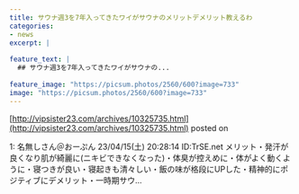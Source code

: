 ```yaml
---
title: サウナ週3を7年入ってきたワイがサウナのメリットデメリット教えるわ
categories:
- news
excerpt: |
  
feature_text: |
  ## サウナ週3を7年入ってきたワイがサウナの...
  
feature_image: "https://picsum.photos/2560/600?image=733"
image: "https://picsum.photos/2560/600?image=733"
---
```


[http://vipsister23.com/archives/10325735.html](http://vipsister23.com/archives/10325735.html)
posted on 

<!--more-->

1: 名無しさん＠おーぷん 23/04/15(土) 20:28:14 ID:TrSE.net メリット・発汗が良くなり肌が綺麗に(ニキビできなくなった)・体臭が控えめに・体がよく動くように・寝つきが良い・寝起きも清々しい・飯の味が格段にUPした・精神的にポジティブにデメリット・一時期サウ...
